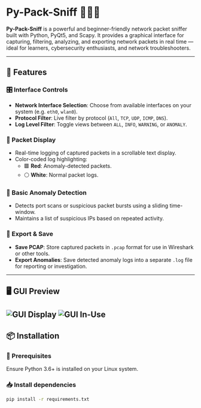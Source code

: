 # Py-Pack-Sniff 🕵️‍♂️📡

**Py-Pack-Sniff** is a powerful and beginner-friendly network packet sniffer built with Python, PyQt5, and Scapy. It provides a graphical interface for capturing, filtering, analyzing, and exporting network packets in real time — ideal for learners, cybersecurity enthusiasts, and network troubleshooters.

---

## 🚀 Features

### 🎛️ Interface Controls
- **Network Interface Selection**: Choose from available interfaces on your system (e.g. `eth0`, `wlan0`).
- **Protocol Filter**: Live filter by protocol (`All`, `TCP`, `UDP`, `ICMP`, `DNS`).
- **Log Level Filter**: Toggle views between `ALL`, `INFO`, `WARNING`, or `ANOMALY`.

### 🔎 Packet Display
- Real-time logging of captured packets in a scrollable text display.
- Color-coded log highlighting:
  - 🟥 **Red**: Anomaly-detected packets.
  - ⚪ **White**: Normal packet logs.

### 🧠 Basic Anomaly Detection
- Detects port scans or suspicious packet bursts using a sliding time-window.
- Maintains a list of suspicious IPs based on repeated activity.

### 💾 Export & Save
- **Save PCAP**: Store captured packets in `.pcap` format for use in Wireshark or other tools.
- **Export Anomalies**: Save detected anomaly logs into a separate `.log` file for reporting or investigation.

---

## 🖥️ GUI Preview

![GUI Display](GUI_display.png)
![GUI In-Use](GUI_in-use.png)
---

## 📦 Installation

### 🐍 Prerequisites

Ensure Python 3.6+ is installed on your Linux system.

### 📥 Install dependencies

```bash
pip install -r requirements.txt


